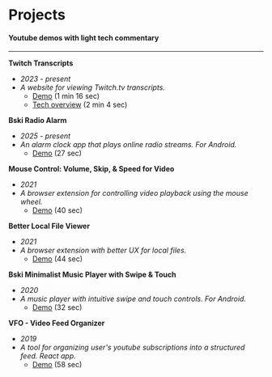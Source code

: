 # Projects
#### Youtube demos with light tech commentary
---
**Twitch Transcripts**   
- *2023 - present*  
- *A website for viewing Twitch.tv transcripts.*
  - [Demo](https://www.youtube.com/watch?v=ecj6ow8Bv8U) (1 min 16 sec)
  - [Tech overview](https://www.youtube.com/watch?v=kDabpaapKkk) (2 min 4 sec)

**Bski Radio Alarm**   
- *2025 - present*  
- *An alarm clock app that plays online radio streams. For Android.*
  - [Demo](https://www.youtube.com/watch?v=AgHbi2OrC0w) (27 sec)

**Mouse Control: Volume, Skip, & Speed for Video**   
- *2021*  
- *A browser extension for controlling video playback using the mouse wheel.*  
  - [Demo](https://www.youtube.com/watch?v=TakYP2HsdQM) (40 sec)

**Better Local File Viewer**   
- *2021*  
- *A browser extension with better UX for local files.*  
  - [Demo](https://www.youtube.com/watch?v=4ZHyY8i9Su0) (44 sec)

**Bski Minimalist Music Player with Swipe & Touch**   
- *2020*  
- *A music player with intuitive swipe and touch controls. For Android.*
  - [Demo](https://www.youtube.com/watch?v=TSrNrXm72yI) (32 sec)

**VFO - Video Feed Organizer**   
- *2019*  
- *A tool for organizing user's youtube subscriptions into a structured feed. React app.*
  - [Demo](https://www.youtube.com/watch?v=SewsruJ_au0) (58 sec)
